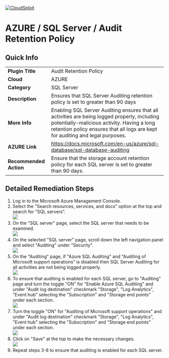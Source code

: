 [![CloudSploit](https://cloudsploit.com/img/logo-new-big-text-100.png "CloudSploit")](https://cloudsploit.com)

# AZURE / SQL Server / Audit Retention Policy

## Quick Info

| | |
|-|-|
| **Plugin Title** | Audit Retention Policy |
| **Cloud** | AZURE |
| **Category** | SQL Server |
| **Description** | Ensures that SQL Server Auditing retention policy is set to greater than 90 days |
| **More Info** | Enabling SQL Server Auditing ensures that all activities are being logged properly, including potentially-malicious activity. Having a long retention policy ensures that all logs are kept for auditing and legal purposes. |
| **AZURE Link** | https://docs.microsoft.com/en-us/azure/sql-database/sql-database-auditing |
| **Recommended Action** | Ensure that the storage account retention policy for each SQL server is set to greater than 90 days. |

## Detailed Remediation Steps

1. Log in to the Microsoft Azure Management Console.
2. Select the "Search resources, services, and docs" option at the top and search for "SQL servers". </br> <img src="/resources/azure/sqlserver/server-auditing-enabled/step2.png"/>
3. On the "SQL server" page, select the SQL server that needs to be examined. </br> <img src="/resources/azure/sqlserver/server-auditing-enabled/step3.png"/>
4. On the selected "SQL server" page, scroll down the left navigation panel and select "Auditing" under "Security".</br> <img src="/resources/azure/sqlserver/server-auditing-enabled/step4.png"/>
5. On the "Auditing" page, if "Azure SQL Auditing" and "Auditing of Microsoft support operations" is disabled then SQL Server Auditing for all activities are not being logged properly.</br> <img src="/resources/azure/sqlserver/server-auditing-enabled/step5.png"/>
6. To ensure that auditing is enabled for each SQL server, go to "Auditing" page and turn the toggle "ON" for "Enable Azure SQL Auditing" and under "Audit log destination" checkmark "Storage", "Log Analytics", "Event hub" selecting the "Subscription" and "Storage end points" under each section.</br> <img src="/resources/azure/sqlserver/server-auditing-enabled/step6.png"/>
7. Turn the toggle "ON" for "Auditing of Microsoft support operations" and under "Audit log destination" checkmark "Storage", "Log Analytics", "Event hub" selecting the "Subscription" and "Storage end points" under each section.</br> <img src="/resources/azure/sqlserver/server-auditing-enabled/step7.png"/>
8. Click on "Save" at the top to make the necessary changes.</br> <img src="/resources/azure/sqlserver/server-auditing-enabled/step8.png"/>
9. Repeat steps 3-8 to ensure that auditing is enabled for each SQL server.



